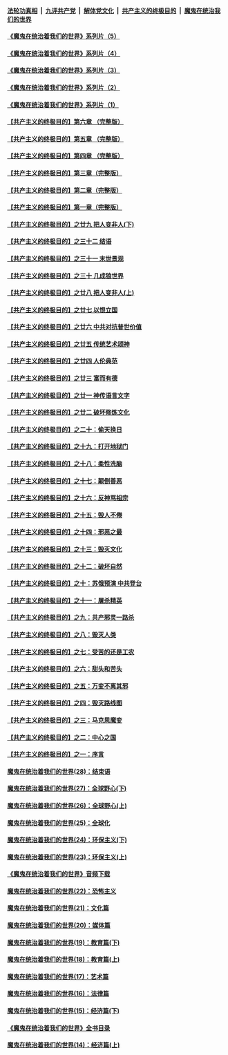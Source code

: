 ####  [法轮功真相](../../../../basic/blob/master/README.md?t=07250502) &nbsp;|&nbsp; [九评共产党](../../../../9ping.md/blob/master/README.md?t=07250502) &nbsp;|&nbsp; [解体党文化](../../../../jtdwh.md/blob/master/README.md?t=07250502)  &nbsp;|&nbsp; [共产主义的终极目的](../../../../gczydzjmd.md/blob/master/README.md?t=07250502) &nbsp;|&nbsp; [魔鬼在统治我们的世界](../../../../mgztzwmdsj.md/blob/master/README.md?t=07250502) 

#### [《魔鬼在统治着我们的世界》系列片（5）](../pages/nsc422/n12281419.md?t=07250502) 

#### [《魔鬼在统治着我们的世界》系列片（4）](../pages/nsc422/n12274024.md?t=07250502) 

#### [《魔鬼在统治着我们的世界》系列片（3）](../pages/nsc422/n12271322.md?t=07250502) 

#### [《魔鬼在统治着我们的世界》系列片（2）](../pages/nsc422/n12269049.md?t=07250502) 

#### [《魔鬼在统治着我们的世界》系列片（1）](../pages/nsc422/n12267575.md?t=07250502) 

#### [【共产主义的终极目的】第六章 （完整版）](../pages/nsc422/n11428913.md?t=07250502) 

#### [【共产主义的终极目的】第五章 （完整版）](../pages/nsc422/n11428912.md?t=07250502) 

#### [【共产主义的终极目的】第四章 （完整版）](../pages/nsc422/n11428907.md?t=07250502) 

#### [【共产主义的终极目的】第三章（完整版）](../pages/nsc422/n11428848.md?t=07250502) 

#### [【共产主义的终极目的】第二章（完整版）](../pages/nsc422/n11428831.md?t=07250502) 

#### [【共产主义的终极目的】第一章（完整版）](../pages/nsc422/n11417651.md?t=07250502) 

#### [【共产主义的终极目的】之廿九 把人变非人(下)](../pages/nsc422/n11344140.md?t=07250502) 

#### [【共产主义的终极目的】之三十二 结语](../pages/nsc422/n11360535.md?t=07250502) 

#### [【共产主义的终极目的】之三十一 末世景观](../pages/nsc422/n11351129.md?t=07250502) 

#### [【共产主义的终极目的】之三十 几成狼世界](../pages/nsc422/n11348280.md?t=07250502) 

#### [【共产主义的终极目的】之廿八 把人变非人(上)](../pages/nsc422/n11340492.md?t=07250502) 

#### [【共产主义的终极目的】之廿七 以恨立国](../pages/nsc422/n11336944.md?t=07250502) 

#### [【共产主义的终极目的】之廿六 中共对抗普世价值](../pages/nsc422/n11324785.md?t=07250502) 

#### [【共产主义的终极目的】之廿五 传统艺术颂神](../pages/nsc422/n11296396.md?t=07250502) 

#### [【共产主义的终极目的】之廿四 人伦典范](../pages/nsc422/n11296397.md?t=07250502) 

#### [【共产主义的终极目的】之廿三 富而有德](../pages/nsc422/n11283598.md?t=07250502) 

#### [【共产主义的终极目的】之廿一 神传语言文字](../pages/nsc422/n11263265.md?t=07250502) 

#### [【共产主义的终极目的】之廿二 破坏修炼文化](../pages/nsc422/n11245728.md?t=07250502) 

#### [【共产主义的终极目的】之二十：偷天换日](../pages/nsc422/n11238846.md?t=07250502) 

#### [【共产主义的终极目的】之十九：打开地狱门](../pages/nsc422/n11206376.md?t=07250502) 

#### [【共产主义的终极目的】之十八：柔性洗脑](../pages/nsc422/n11199994.md?t=07250502) 

#### [【共产主义的终极目的】之十七：颠倒善恶](../pages/nsc422/n11179782.md?t=07250502) 

#### [【共产主义的终极目的】之十六：反神骂祖宗](../pages/nsc422/n11166798.md?t=07250502) 

#### [【共产主义的终极目的】之十五：毁人不倦](../pages/nsc422/n11166792.md?t=07250502) 

#### [【共产主义的终极目的】之十四：邪恶之最](../pages/nsc422/n11150249.md?t=07250502) 

#### [【共产主义的终极目的】之十三：毁灭文化](../pages/nsc422/n11135227.md?t=07250502) 

#### [【共产主义的终极目的】之十二：破坏自然](../pages/nsc422/n11135214.md?t=07250502) 

#### [【共产主义的终极目的】之十：苏俄预演 中共登台](../pages/nsc422/n11118424.md?t=07250502) 

#### [【共产主义的终极目的】之十一：屠杀精英](../pages/nsc422/n11118442.md?t=07250502) 

#### [【共产主义的终极目的】之九：共产邪灵一路杀](../pages/nsc422/n11114139.md?t=07250502) 

#### [【共产主义的终极目的】之八：毁灭人类](../pages/nsc422/n11108503.md?t=07250502) 

#### [【共产主义的终极目的】之七：受苦的还是工农](../pages/nsc422/n11101809.md?t=07250502) 

#### [【共产主义的终极目的】之六：甜头和苦头](../pages/nsc422/n11096971.md?t=07250502) 

#### [【共产主义的终极目的】之五：万变不离其邪](../pages/nsc422/n11091285.md?t=07250502) 

#### [【共产主义的终极目的】之四：毁灭路线图](../pages/nsc422/n11086284.md?t=07250502) 

#### [【共产主义的终极目的】之三：马克思魔变](../pages/nsc422/n11061941.md?t=07250502) 

#### [【共产主义的终极目的】之二：中心之国](../pages/nsc422/n11047728.md?t=07250502) 

#### [【共产主义的终极目的】之一：序言](../pages/nsc422/n11086077.md?t=07250502) 

#### [魔鬼在统治着我们的世界(28)：结束语](../pages/nsc422/n10936246.md?t=07250502) 

#### [魔鬼在统治着我们的世界(27)：全球野心(下)](../pages/nsc422/n10928319.md?t=07250502) 

#### [魔鬼在统治着我们的世界(26)：全球野心(上)](../pages/nsc422/n10900318.md?t=07250502) 

#### [魔鬼在统治着我们的世界(25)：全球化](../pages/nsc422/n10788205.md?t=07250502) 

#### [魔鬼在统治着我们的世界(24)：环保主义(下)](../pages/nsc422/n10695307.md?t=07250502) 

#### [魔鬼在统治着我们的世界(23)：环保主义(上)](../pages/nsc422/n10688613.md?t=07250502) 

#### [《魔鬼在统治着我们的世界》音频下载](../pages/nsc422/n10635553.md?t=07250502) 

#### [魔鬼在统治着我们的世界(22)：恐怖主义](../pages/nsc422/n10614727.md?t=07250502) 

#### [魔鬼在统治着我们的世界(21)：文化篇](../pages/nsc422/n10597706.md?t=07250502) 

#### [魔鬼在统治着我们的世界(20)：媒体篇](../pages/nsc422/n10586579.md?t=07250502) 

#### [魔鬼在统治着我们的世界(19)：教育篇(下)](../pages/nsc422/n10564808.md?t=07250502) 

#### [魔鬼在统治着我们的世界(18)：教育篇(上)](../pages/nsc422/n10526970.md?t=07250502) 

#### [魔鬼在统治着我们的世界(17)：艺术篇](../pages/nsc422/n10499093.md?t=07250502) 

#### [魔鬼在统治着我们的世界(16)：法律篇](../pages/nsc422/n10485969.md?t=07250502) 

#### [魔鬼在统治着我们的世界(15)：经济篇(下)](../pages/nsc422/n10469975.md?t=07250502) 

#### [《魔鬼在统治着我们的世界》全书目录](../pages/nsc422/n10464261.md?t=07250502) 

#### [魔鬼在统治着我们的世界(14)：经济篇(上)](../pages/nsc422/n10457370.md?t=07250502) 

